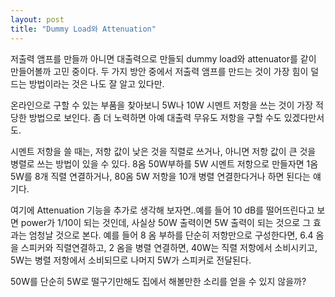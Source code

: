 ```yaml
---
layout: post
title: "Dummy Load와 Attenuation"
---
```


저출력 앰프를 만들까 아니면 대출력으로 만들되 dummy load와 attenuator를 같이 만들어볼까 고민 중이다. 두 가지 방안 중에서 저출력 앰프를 만드는 것이 가장 힘이 덜드는 방법이라는 것은 나도 잘 알고 있다만.

온라인으로 구할 수 있는 부품을 찾아보니 5W나 10W 시멘트 저항을 쓰는 것이 가장 적당한 방법으로 보인다. 좀 더 노력하면 아예 대출력 무유도 저항을 구할 수도 있겠다만서도. 

시멘트 저항을 쓸 때는, 저항 값이 낮은 것을 직렬로 쓰거나, 아니면 저항 값이 큰 것을 병렬로 쓰는 방법이 있을 수 있다. 8옴 50W부하를 5W 시멘트 저항으로 만들자면 1옴 5W를 8개 직렬 연결하거나, 80옴 5W 저항을 10개 병렬 연결한다거나 하면 된다는 얘기다.

여기에 Attenuation 기능을 추가로 생각해 보자면..예를 들어 10 dB를 떨어뜨린다고 보면 power가 1/10이 되는 것인데, 사실상 50W 출력이면 5W 출력이 되는 것으로 그 효과는 엄청날 것으로 본다. 예를 들어 8 옴 부하를 단순히 저항만으로 구성한다면, 6.4 옴을 스피커와 직렬연결하고, 2 옴을 병렬 연결하면, 40W는 직렬 저항에서 소비시키고, 5W는 병렬 저항에서 소비되므로 나머지 5W가 스피커로 전달된다.

50W를 단순히 5W로 떨구기만해도 집에서 해볼만한 소리를 얻을 수 있지 않을까?


